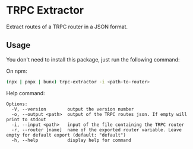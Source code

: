 # TRPC Extractor

Extract routes of a TRPC router in a JSON format.

## Usage

You don't need to install this package, just run the following command:

On npm:

```bash
(npx | pnpx | bunx) trpc-extractor -i <path-to-router>
```

Help command:

```
Options:
  -V, --version        output the version number
  -o, --output <path>  output of the TRPC routes json. If empty will print to stdout
  -i, --input <path>   input of the file containing the TRPC router
  -r, --router [name]  name of the exported router variable. Leave empty for default export (default: "default")
  -h, --help           display help for command
```
